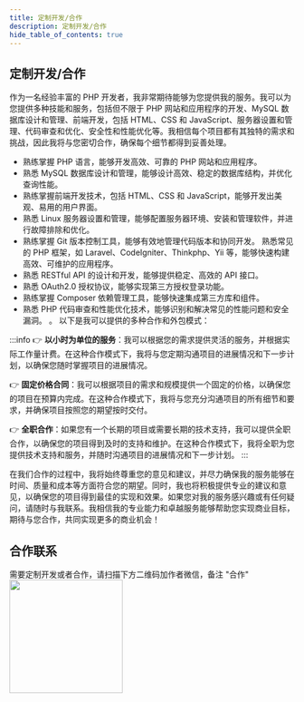 ```yaml
---
title: 定制开发/合作
description: 定制开发/合作
hide_table_of_contents: true
---
```

## 定制开发/合作
作为一名经验丰富的 PHP 开发者，我非常期待能够为您提供我的服务。我可以为您提供多种技能和服务，包括但不限于 PHP 网站和应用程序的开发、MySQL 数据库设计和管理、前端开发，包括 HTML、CSS 和 JavaScript、服务器设置和管理、代码审查和优化、安全性和性能优化等。我相信每个项目都有其独特的需求和挑战，因此我将与您密切合作，确保每个细节都得到妥善处理。

- 熟练掌握 PHP 语言，能够开发高效、可靠的 PHP 网站和应用程序。
- 熟悉 MySQL 数据库设计和管理，能够设计高效、稳定的数据库结构，并优化查询性能。
- 熟练掌握前端开发技术，包括 HTML、CSS 和 JavaScript，能够开发出美观、易用的用户界面。
- 熟悉 Linux 服务器设置和管理，能够配置服务器环境、安装和管理软件，并进行故障排除和优化。
- 熟练掌握 Git 版本控制工具，能够有效地管理代码版本和协同开发。
熟悉常见的 PHP 框架，如 Laravel、CodeIgniter、Thinkphp、Yii 等，能够快速构建高效、可维护的应用程序。
- 熟悉 RESTful API 的设计和开发，能够提供稳定、高效的 API 接口。
- 熟悉 OAuth2.0 授权协议，能够实现第三方授权登录功能。
- 熟练掌握 Composer 依赖管理工具，能够快速集成第三方库和组件。
- 熟悉 PHP 代码审查和性能优化技术，能够识别和解决常见的性能问题和安全漏洞。
。
以下是我可以提供的多种合作和外包模式：

:::info
👉 **以小时为单位的服务**：我可以根据您的需求提供灵活的服务，并根据实际工作量计费。在这种合作模式下，我将与您定期沟通项目的进展情况和下一步计划，以确保您随时掌握项目的进展情况。

👉 **固定价格合同**：我可以根据项目的需求和规模提供一个固定的价格，以确保您的项目在预算内完成。在这种合作模式下，我将与您充分沟通项目的所有细节和要求，并确保项目按照您的期望按时交付。

👉 **全职合作**：如果您有一个长期的项目或需要长期的技术支持，我可以提供全职合作，以确保您的项目得到及时的支持和维护。在这种合作模式下，我将全职为您提供技术支持和服务，并随时沟通项目的进展情况和下一步计划。
:::

在我们合作的过程中，我将始终尊重您的意见和建议，并尽力确保我的服务能够在时间、质量和成本等方面符合您的期望。同时，我也将积极提供专业的建议和意见，以确保您的项目得到最佳的实现和效果。如果您对我的服务感兴趣或有任何疑问，请随时与我联系。我相信我的专业能力和卓越服务能够帮助您实现商业目标，期待与您合作，共同实现更多的商业机会！

## 合作联系
需要定制开发或者合作，请扫描下方二维码加作者微信，备注 "合作"
<img src="/img/personal.jpeg" width="200" />




